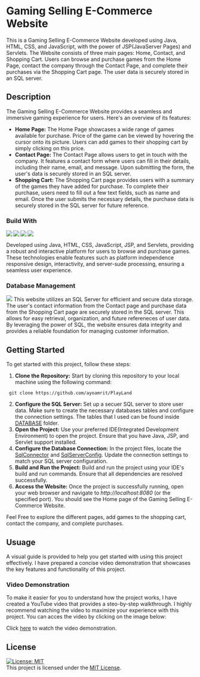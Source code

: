 # Gaming Selling E-Commerce Website

This is a Gaming Selling E-Commerce Website developed using Java, HTML, CSS, and JavaScript, with the power of JSP(JavaServer Pages) and Servlets. The Website consists of three main pages: Home, Contact, and Shopping Cart. Users can browse and purchase games from the Home Page, contact the company through the Contact Page, and complete their purchases via the Shopping Cart page. The user data is securely stored in an SQL server.

## Description
The Gaming Selling E-Commerce Website provides a seamless and immersive gaming experience for users. Here's an overview of its features:
+ **Home Page:** The Home Page showcases a wide range of games available for purchase. Price of the game can be viewed by hovering the cursor onto its picture. Users can add games to their shopping cart by simply clicking on this price.
+ **Contact Page:** The Contact Page allows users to get in touch with the company. It features a contact form where users can fill in their details, including their name, email, and message. Upon submitting the form, the user's data is securely stored in an SQL server.
+  **Shopping Cart:** The Shopping Cart page provides users with a summary of the games they have added for purchase. To complete their purchase, users need to fill out a few text fields, such as name and email. Once the user submits the necessary details, the purchase data is securely stored in the SQL server for future reference.

### Build With
<img align="left" src="https://img.shields.io/badge/HTML-239120?style=for-the-badge&logo=html5&logoColor=white">
<img align="left" src="https://img.shields.io/badge/CSS-239120?&style=for-the-badge&logo=css3&logoColor=white">
<img align="left" src="https://img.shields.io/badge/JavaScript-F7DF1E?style=for-the-badge&logo=javascript&logoColor=black">
<img src="https://img.shields.io/badge/Java-ED8B00?style=for-the-badge&logo=openjdk&logoColor=white">

Developed using Java, HTML, CSS, JavaScript, JSP, and Servlets, providing a robust and interactive platform for users to browse and purchase games. These technologies enable features such as platform independence responsive design, interactivity, and server-sude processing, ensuring a seamless user experience.

### Database Management
<img src="https://img.shields.io/badge/MySQL-005C84?style=for-the-badge&logo=mysql&logoColor=white">
This website utilizes an SQL Server for efficient and secure data storage. The user's contact information from the Contact page and purchase data from the Shopping Cart page are securely stored in the SQL server. This allows for easy retrieval, organization, and future refereneces of user data. By leveraging the power of SQL, the website ensures data integrity and provides a reliable foundation for managing customer information.

## Getting Started
To get started with this project, follow these steps:
1. **Clone the Repository:** Start by cloning this repository to your local machine using the following command:
```
 git clone https://github.com/ayoamrit/PlayLand
```
2. **Configure the SQL Server:** Set up a secuer SQL server to store user data. Make sure to create the necessary databases tables and configure the connection settings. The tables that I used can be found inside [DATABASE](https://github.com/ayoamrit/PlayLand/tree/main/src/main/webapp/DATABASE) folder.
3. **Open the Project:** Use your preferred IDE(Integrated Development Environment) to open the project. Ensure that you have Java, JSP, and Servlet support installed.
4. **Configure the Database Connection:** In the project files, locate the [SqlConnector](https://github.com/ayoamrit/PlayLand/blob/main/src/main/java/com/playland/database/SqlConnector.java) and [SqlServerConfig](https://github.com/ayoamrit/PlayLand/blob/main/src/main/java/com/playland/database/SqlServerConfig.java). Update the connection settings to match your SQL server configuration.
5. **Build and Run the Project:** Build and run the project using your IDE's build and run commands. Ensure that all dependencies are resolved successfully.
6. **Access the Website:** Once the project is successfully running, open your web browser and navigate to *http://localhost:8080* (or the specified port). You should see the Home page of the Gaming Selling E-Commerce Website.

Feel Free to explore the different pages, add games to the shopping cart, contact the company, and complete purchases.
 
 ## Usuage
A visual guide is provided to help you get started with using this project effectively. I have prepared a concise video demonstration that showcases the key features and functionality of this project.
### Video Demonstration
To make it easier for you to understand how the project works, I have created a YouTube video that provides a steo-by-step walkthrough. I highly recommend watching the video to maximize your experience with this project. You can acces the video by clicking on the image below:

 Click [here](https://youtu.be/gkEnEX4bapI) to watch the video demonstration.
 ## License
 [![License: MIT](https://img.shields.io/badge/License-MIT-yellow.svg)](https://opensource.org/licenses/MIT) </br>
 This project is licensed under the [MIT License](https://github.com/ayoamrit/PlayLand/blob/main/LICENSE).

